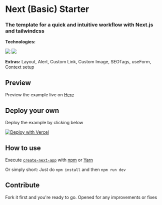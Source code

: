 # Next (Basic) Starter

### The template for a quick and intuitive workflow with Next.js and tailwindcss

**Technologies:**

[![](https://img.shields.io/badge/NEXT%20-%23000000.svg?&style=flat&logo=next.js&logoColor=white)](https://nextjs.org)
[![](https://img.shields.io/badge/TAILWIND%20-%2338B2AC.svg?&style=flat&logo=tailwindcss&logoColor=white)](https://tailwindcss.com)

**Extras:** Layout, Alert, Custom Link, Custom Image, SEOTags, useForm, Context setup

## Preview

Preview the example live on [Here](https://next-starter.errbint.net)

## Deploy your own

Deploy the example by clicking below

[![Deploy with Vercel](https://vercel.com/button)](https://vercel.com/new/clone?repository-url=https://github.com/stackoverprof/next-starter)

## How to use

Execute [`create-next-app`](https://github.com/vercel/next.js/tree/canary/packages/create-next-app) with [npm](https://docs.npmjs.com/cli/init) or [Yarn](https://yarnpkg.com/lang/en/docs/cli/create/)

Or simply short:
Just do
`npm install`
and then
`npm run dev`

## Contribute

Fork it first and you're ready to go.
Opened for any improvements or fixes
